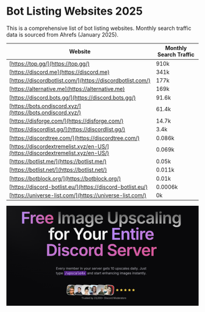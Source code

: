 # Bot Listing Websites 2025

This is a comprehensive list of bot listing websites. Monthly search traffic data is sourced from Ahrefs (January 2025).

| Website                                                                        | Monthly Search Traffic |
| ------------------------------------------------------------------------------ | ---------------------- |
| [https://top.gg/](https://top.gg/)                                             | 910k                   |
| [https://discord.me](https://discord.me)                                       | 341k                   |
| [https://discordbotlist.com/](https://discordbotlist.com/)                     | 177k                   |
| [https://alternative.me](https://alternative.me)                               | 169k                   |
| [https://discord.bots.gg/](https://discord.bots.gg/)                           | 91.6k                  |
| [https://bots.ondiscord.xyz/](https://bots.ondiscord.xyz/)                     | 61.4k                  |
| [https://disforge.com/](https://disforge.com/)                                 | 14.7k                  |
| [https://discordlist.gg/](https://discordlist.gg/)                             | 3.4k                   |
| [https://discordtree.com/](https://discordtree.com/)                           | 0.086k                 |
| [https://discordextremelist.xyz/en-US/](https://discordextremelist.xyz/en-US/) | 0.069k                 |
| [https://botlist.me/](https://botlist.me/)                                     | 0.05k                  |
| [https://botlist.net/](https://botlist.net/)                                   | 0.011k                 |
| [https://botblock.org/](https://botblock.org/)                                 | 0.01k                  |
| [https://discord-botlist.eu/](https://discord-botlist.eu/)                     | 0.0006k                |
| [https://universe-list.com/](https://universe-list.com/)                       | 0k                     |
![Alt Text](./Screenshot-Hero.png)
